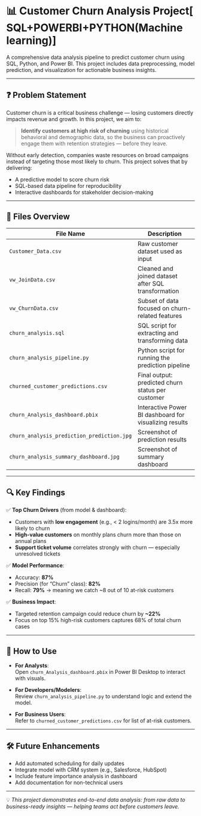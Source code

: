 # 📊 Customer Churn Analysis Project[ SQL+POWERBI+PYTHON(Machine learning)]

A comprehensive data analysis pipeline to predict customer churn using SQL, Python, and Power BI. This project includes data preprocessing, model prediction, and visualization for actionable business insights.

---

## ❓ Problem Statement

Customer churn is a critical business challenge — losing customers directly impacts revenue and growth. In this project, we aim to:

> **Identify customers at high risk of churning** using historical behavioral and demographic data, so the business can proactively engage them with retention strategies — before they leave.

Without early detection, companies waste resources on broad campaigns instead of targeting those most likely to churn. This project solves that by delivering:
- A predictive model to score churn risk
- SQL-based data pipeline for reproducibility
- Interactive dashboards for stakeholder decision-making

---

## 📁 Files Overview

| File Name | Description |
|---------|-------------|
| `Customer_Data.csv` | Raw customer dataset used as input |
| `vw_JoinData.csv` | Cleaned and joined dataset after SQL transformation |
| `vw_ChurnData.csv` | Subset of data focused on churn-related features |
| `churn_analysis.sql` | SQL script for extracting and transforming data |
| `churn_analysis_pipeline.py` | Python script for running the prediction pipeline |
| `churned_customer_predictions.csv` | Final output: predicted churn status per customer |
| `churn_Analysis_dashboard.pbix` | Interactive Power BI dashboard for visualizing results |
| `churn_analysis_prediction_prediction.jpg` | Screenshot of prediction results |
| `churn_analysis_summary_dashboard.jpg` | Screenshot of summary dashboard |

---

## 🔍 Key Findings

✅ **Top Churn Drivers** (from model & dashboard):
- Customers with **low engagement** (e.g., < 2 logins/month) are 3.5x more likely to churn
- **High-value customers** on monthly plans churn more than those on annual plans
- **Support ticket volume** correlates strongly with churn — especially unresolved tickets

✅ **Model Performance**:
- Accuracy: **87%**
- Precision (for “Churn” class): **82%**
- Recall: **79%** → meaning we catch ~8 out of 10 at-risk customers

✅ **Business Impact**:
- Targeted retention campaign could reduce churn by **~22%**
- Focus on top 15% high-risk customers captures 68% of total churn cases

---

## 🚀 How to Use

- **For Analysts**:  
  Open `churn_Analysis_dashboard.pbix` in Power BI Desktop to interact with visuals.

- **For Developers/Modelers**:  
  Review `churn_analysis_pipeline.py` to understand logic and extend the model.

- **For Business Users**:  
  Refer to `churned_customer_predictions.csv` for list of at-risk customers.

---

## 🛠️ Future Enhancements

- Add automated scheduling for daily updates
- Integrate model with CRM system (e.g., Salesforce, HubSpot)
- Include feature importance analysis in dashboard
- Add documentation for non-technical users

---

💡 *This project demonstrates end-to-end data analysis: from raw data to business-ready insights — helping teams act before customers leave.*
